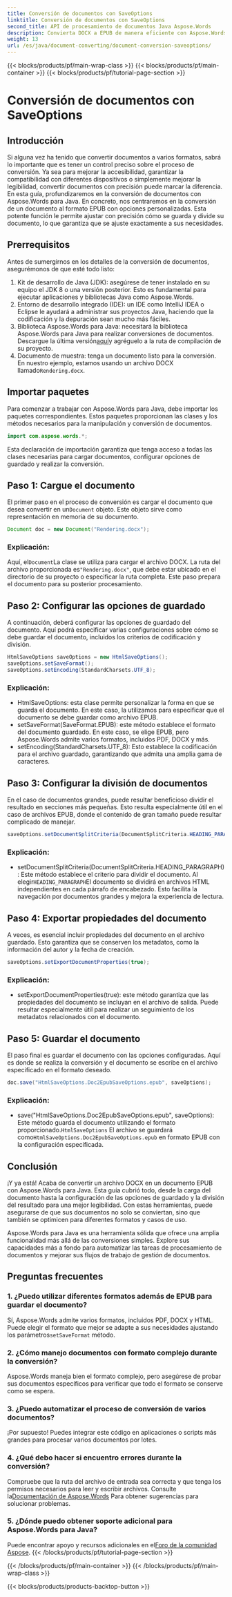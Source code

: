 ```yaml
---
title: Conversión de documentos con SaveOptions
linktitle: Conversión de documentos con SaveOptions
second_title: API de procesamiento de documentos Java Aspose.Words
description: Convierta DOCX a EPUB de manera eficiente con Aspose.Words para Java. Aprenda a personalizar las opciones de guardado, dividir contenido y exportar propiedades de documentos en esta guía paso a paso.
weight: 13
url: /es/java/document-converting/document-conversion-saveoptions/
---
```


{{< blocks/products/pf/main-wrap-class >}}
{{< blocks/products/pf/main-container >}}
{{< blocks/products/pf/tutorial-page-section >}}

# Conversión de documentos con SaveOptions


## Introducción

Si alguna vez ha tenido que convertir documentos a varios formatos, sabrá lo importante que es tener un control preciso sobre el proceso de conversión. Ya sea para mejorar la accesibilidad, garantizar la compatibilidad con diferentes dispositivos o simplemente mejorar la legibilidad, convertir documentos con precisión puede marcar la diferencia. En esta guía, profundizaremos en la conversión de documentos con Aspose.Words para Java. En concreto, nos centraremos en la conversión de un documento al formato EPUB con opciones personalizadas. Esta potente función le permite ajustar con precisión cómo se guarda y divide su documento, lo que garantiza que se ajuste exactamente a sus necesidades.

## Prerrequisitos

Antes de sumergirnos en los detalles de la conversión de documentos, asegurémonos de que esté todo listo:

1. Kit de desarrollo de Java (JDK): asegúrese de tener instalado en su equipo el JDK 8 o una versión posterior. Esto es fundamental para ejecutar aplicaciones y bibliotecas Java como Aspose.Words.
2. Entorno de desarrollo integrado (IDE): un IDE como IntelliJ IDEA o Eclipse le ayudará a administrar sus proyectos Java, haciendo que la codificación y la depuración sean mucho más fáciles.
3.  Biblioteca Aspose.Words para Java: necesitará la biblioteca Aspose.Words para Java para realizar conversiones de documentos. Descargue la última versión[aquí](https://releases.aspose.com/words/java/)y agréguelo a la ruta de compilación de su proyecto.
4.  Documento de muestra: tenga un documento listo para la conversión. En nuestro ejemplo, estamos usando un archivo DOCX llamado`Rendering.docx`.

## Importar paquetes

Para comenzar a trabajar con Aspose.Words para Java, debe importar los paquetes correspondientes. Estos paquetes proporcionan las clases y los métodos necesarios para la manipulación y conversión de documentos.

```java
import com.aspose.words.*;
```

Esta declaración de importación garantiza que tenga acceso a todas las clases necesarias para cargar documentos, configurar opciones de guardado y realizar la conversión.

## Paso 1: Cargue el documento

 El primer paso en el proceso de conversión es cargar el documento que desea convertir en un`Document` objeto. Este objeto sirve como representación en memoria de su documento.

```java
Document doc = new Document("Rendering.docx");
```

### Explicación:

 Aquí, el`Document`La clase se utiliza para cargar el archivo DOCX. La ruta del archivo proporcionada es`"Rendering.docx"`, que debe estar ubicado en el directorio de su proyecto o especificar la ruta completa. Este paso prepara el documento para su posterior procesamiento.

## Paso 2: Configurar las opciones de guardado

A continuación, deberá configurar las opciones de guardado del documento. Aquí podrá especificar varias configuraciones sobre cómo se debe guardar el documento, incluidos los criterios de codificación y división.

```java
HtmlSaveOptions saveOptions = new HtmlSaveOptions();
saveOptions.setSaveFormat();
saveOptions.setEncoding(StandardCharsets.UTF_8);
```

### Explicación:

- HtmlSaveOptions: esta clase permite personalizar la forma en que se guarda el documento. En este caso, la utilizamos para especificar que el documento se debe guardar como archivo EPUB.
- setSaveFormat(SaveFormat.EPUB): este método establece el formato del documento guardado. En este caso, se elige EPUB, pero Aspose.Words admite varios formatos, incluidos PDF, DOCX y más.
- setEncoding(StandardCharsets.UTF_8): Esto establece la codificación para el archivo guardado, garantizando que admita una amplia gama de caracteres.

## Paso 3: Configurar la división de documentos

En el caso de documentos grandes, puede resultar beneficioso dividir el resultado en secciones más pequeñas. Esto resulta especialmente útil en el caso de archivos EPUB, donde el contenido de gran tamaño puede resultar complicado de manejar.

```java
saveOptions.setDocumentSplitCriteria(DocumentSplitCriteria.HEADING_PARAGRAPH);
```

### Explicación:

-  setDocumentSplitCriteria(DocumentSplitCriteria.HEADING_PARAGRAPH): Este método establece el criterio para dividir el documento. Al elegir`HEADING_PARAGRAPH`El documento se dividirá en archivos HTML independientes en cada párrafo de encabezado. Esto facilita la navegación por documentos grandes y mejora la experiencia de lectura.

## Paso 4: Exportar propiedades del documento

A veces, es esencial incluir propiedades del documento en el archivo guardado. Esto garantiza que se conserven los metadatos, como la información del autor y la fecha de creación.

```java
saveOptions.setExportDocumentProperties(true);
```

### Explicación:

- setExportDocumentProperties(true): este método garantiza que las propiedades del documento se incluyan en el archivo de salida. Puede resultar especialmente útil para realizar un seguimiento de los metadatos relacionados con el documento.

## Paso 5: Guardar el documento

El paso final es guardar el documento con las opciones configuradas. Aquí es donde se realiza la conversión y el documento se escribe en el archivo especificado en el formato deseado.

```java
doc.save("HtmlSaveOptions.Doc2EpubSaveOptions.epub", saveOptions);
```

### Explicación:

-  save("HtmlSaveOptions.Doc2EpubSaveOptions.epub", saveOptions): Este método guarda el documento utilizando el formato proporcionado.`HtmlSaveOptions` El archivo se guardará como`HtmlSaveOptions.Doc2EpubSaveOptions.epub` en formato EPUB con la configuración especificada.

## Conclusión

¡Y ya está! Acaba de convertir un archivo DOCX en un documento EPUB con Aspose.Words para Java. Esta guía cubrió todo, desde la carga del documento hasta la configuración de las opciones de guardado y la división del resultado para una mejor legibilidad. Con estas herramientas, puede asegurarse de que sus documentos no solo se conviertan, sino que también se optimicen para diferentes formatos y casos de uso.

Aspose.Words para Java es una herramienta sólida que ofrece una amplia funcionalidad más allá de las conversiones simples. Explore sus capacidades más a fondo para automatizar las tareas de procesamiento de documentos y mejorar sus flujos de trabajo de gestión de documentos.

## Preguntas frecuentes

### 1. ¿Puedo utilizar diferentes formatos además de EPUB para guardar el documento?

 Sí, Aspose.Words admite varios formatos, incluidos PDF, DOCX y HTML. Puede elegir el formato que mejor se adapte a sus necesidades ajustando los parámetros`setSaveFormat` método.

### 2. ¿Cómo manejo documentos con formato complejo durante la conversión?

Aspose.Words maneja bien el formato complejo, pero asegúrese de probar sus documentos específicos para verificar que todo el formato se conserve como se espera.

### 3. ¿Puedo automatizar el proceso de conversión de varios documentos?

¡Por supuesto! Puedes integrar este código en aplicaciones o scripts más grandes para procesar varios documentos por lotes.

### 4. ¿Qué debo hacer si encuentro errores durante la conversión?

 Compruebe que la ruta del archivo de entrada sea correcta y que tenga los permisos necesarios para leer y escribir archivos. Consulte la[Documentación de Aspose.Words](https://reference.aspose.com/words/java/) Para obtener sugerencias para solucionar problemas.

### 5. ¿Dónde puedo obtener soporte adicional para Aspose.Words para Java?

Puede encontrar apoyo y recursos adicionales en el[Foro de la comunidad Aspose](https://forum.aspose.com/c/words/8).
{{< /blocks/products/pf/tutorial-page-section >}}

{{< /blocks/products/pf/main-container >}}
{{< /blocks/products/pf/main-wrap-class >}}

{{< blocks/products/products-backtop-button >}}

